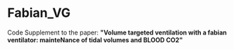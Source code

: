 # Fabian_VG
Code Supplement to the paper: **"Volume targeted ventilation with a fabian ventilator: mainteNance of tidal volumes and BLOOD CO2"**
